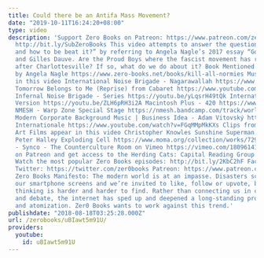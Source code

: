 ```yaml
---
title: Could there be an Antifa Mass Movement?
date: "2019-10-11T16:24:20+08:00"
type: video
description: 'Support Zero Books on Patreon: https://www.patreon.com/zerobooks Subscribe:
  http://bit.ly/SubZeroBooks This video attempts to answer the question “What is Fascism
  and how to be beat it?” by referring to Angela Nagle’s 2017 essay “Goodbye, Pepe,”
  and Gilles Dauve. Are the Proud Boys where the fascist movement has rebranded itself
  after Charlottesville? If so, what do we do about it? Book Mentioned Kill All Normies
  by Angela Nagle https://www.zero-books.net/books/kill-all-normies Music Featured
  in this video International Noise Brigade - Nagarawallah https://www.youtube.com/watch?v=11sr2Q7OaHQ
  Tomorrow Belongs to Me (Reprise) from Cabaret https://www.youtube.com/watch?v=YJdU4zyRSV8
  Infernal Noise Brigade - Series https://youtu.be/yLqsrH49tQk Internationale Jazz
  Version https://youtu.be/ZLH6pRH3i2A Macintosh Plus - 420 https://www.youtube.com/watch?v=bAgmGZ9iQ2Y
  NMESH - Warp Zone Special Stage https://nmesh.bandcamp.com/track/world-08-special-stage
  Modern Corporate Background Music | Business Idea - Adam Vitovský https://youtu.be/s4j6tQmoGJw
  Internationale https://www.youtube.com/watch?v=FGqMMpMkKXs Clips from the following
  Art Films appear in this video Christopher Knowles Sunshine Superman http://ubu.com/film/knowles_superman.html
  Peter Halley Exploding Cell https://www.moma.org/collection/works/72948 Cybersyn
  - Synco - The Counterculture Room on Vimeo https://vimeo.com/180961418 Support us
  on Patreon and get access to the Herding Cats: Capital Reading Group https://www.patreon.com/zerobooks
  Watch the most popular Zero Books episodes: http://bit.ly/2KbC2hF Facebook: https://www.facebook.com/ZeroBooks/
  Twitter: https://twitter.com/zer0books Patreon: https://www.patreon.com/zerobooks
  Zero Books Manifesto: The modern world is at an impasse. Disasters scroll across
  our smartphone screens and we’re invited to like, follow or upvote, but critical
  thinking is harder and harder to find. Rather than connecting us in common struggle
  and debate, the internet has sped up and deepened a long-standing process of alienation
  and atomization. Zer0 Books wants to work against this trend.'
publishdate: "2018-08-18T03:25:28.000Z"
url: /zerobooks/uBIawt5m91U/
providers:
  youtube:
    id: uBIawt5m91U
---
```

